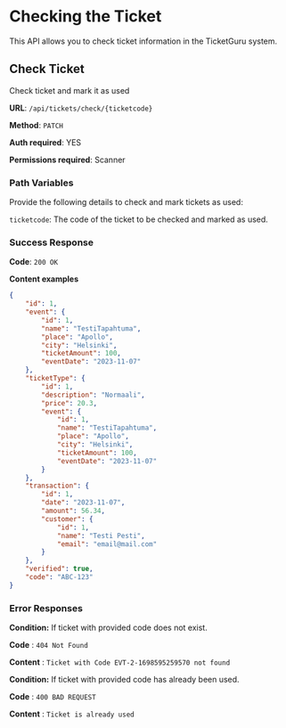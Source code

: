 # Checking the Ticket

This API allows you to check ticket information in the TicketGuru system.

## Check Ticket

Check ticket and mark it as used

**URL**: `/api/tickets/check/{ticketcode}`

**Method**: `PATCH`

**Auth required**: YES

**Permissions required**: Scanner

### Path Variables

Provide the following details to check and mark tickets as used:

`ticketcode`: The code of the ticket to be checked and marked as used.

### Success Response

**Code**: `200 OK`

**Content examples**

```json
{
    "id": 1,
    "event": {
        "id": 1,
        "name": "TestiTapahtuma",
        "place": "Apollo",
        "city": "Helsinki",
        "ticketAmount": 100,
        "eventDate": "2023-11-07"
    },
    "ticketType": {
        "id": 1,
        "description": "Normaali",
        "price": 20.3,
        "event": {
            "id": 1,
            "name": "TestiTapahtuma",
            "place": "Apollo",
            "city": "Helsinki",
            "ticketAmount": 100,
            "eventDate": "2023-11-07"
        }
    },
    "transaction": {
        "id": 1,
        "date": "2023-11-07",
        "amount": 56.34,
        "customer": {
            "id": 1,
            "name": "Testi Pesti",
            "email": "email@mail.com"
        }
    },
    "verified": true,
    "code": "ABC-123"
}
```

### Error Responses

**Condition:** If ticket with provided code does not exist.

**Code** : `404 Not Found`

**Content** : `Ticket with Code EVT-2-1698595259570 not found`

**Condition:** If ticket with provided code has already been used.

**Code** : `400 BAD REQUEST`

**Content** : `Ticket is already used`
